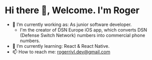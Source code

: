 # Hi there 👋, Welcome. I'm Roger

- 🔭 I’m currently working as: As junior software developer. 
  - I'm the creator of DSN Europe iOS app, which converts DSN (Defense Switch Network) numbers into commercial phone numbers. 
- 🌱 I’m currently learning: React & React Native. 
- 📫 How to reach me: rogerrivl.dev@gmail.com

<!--
**rogerrivl/rogerrivl** is a ✨ _special_ ✨ repository because its `README.md` (this file) appears on your GitHub profile.

Here are some ideas to get you started:

- 🔭 I’m currently working on ...
- 🌱 I’m currently learning ...
- 👯 I’m looking to collaborate on ...
- 🤔 I’m looking for help with ...
- 💬 Ask me about ...
- 📫 How to reach me: ...
- 😄 Pronouns: ...
- ⚡ Fun fact: ...
-->
